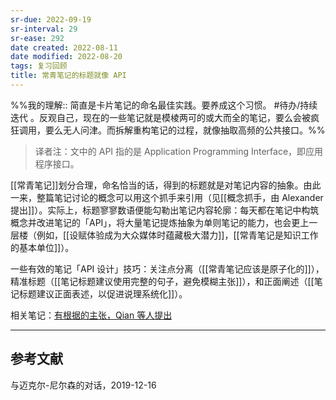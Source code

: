 ```yaml
---
sr-due: 2022-09-19
sr-interval: 29
sr-ease: 292
date created: 2022-08-11
date modified: 2022-08-20
tags: 复习回顾
title: 常青笔记的标题就像 API
---
```


%%我的理解:: 简直是卡片笔记的命名最佳实践。要养成这个习惯。 #待办/持续迭代 。反观自己，现在的一些笔记就是模棱两可的或大而全的笔记，要么会被疯狂调用，要么无人问津。而拆解重构笔记的过程，就像抽取高频的公共接口。%%

> 译者注：文中的 API 指的是 Application Programming Interface，即应用程序接口。

[[常青笔记]]划分合理，命名恰当的话，得到的标题就是对笔记内容的抽象。由此一来，整篇笔记讨论的概念可以用这个抓手来引用（见[[概念抓手，由 Alexander 提出]]）。实际上，标题寥寥数语便能勾勒出笔记内容轮廓：每天都在笔记中构筑概念并改进笔记的「API」，将大量笔记提炼抽象为单则笔记的能力，也会更上一层楼（例如，[[设赋体验成为大众媒体时蕴藏极大潜力]]，[[常青笔记是知识工作的基本单位]]）。

一些有效的笔记「API 设计」技巧：关注点分离（[[常青笔记应该是原子化的]]），精准标题（[[笔记标题建议使用完整的句子，避免模糊主张]]），和正面阐述（[[笔记标题建议正面表述，以促进说理系统化]]）。

相关笔记：[有根据的主张，Qian 等人提出](https://notes.andymatuschak.org/z8D1DJ4663xTUx2P3ztA8hM5FsmtbYmgRfPnC)

___

## 参考文献

与迈克尔-尼尔森的对话，2019-12-16

